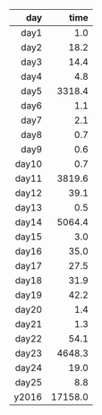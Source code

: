 |   day |    time |
|------:|--------:|
| day1  |     1.0 |
| day2  |    18.2 |
| day3  |    14.4 |
| day4  |     4.8 |
| day5  |  3318.4 |
| day6  |     1.1 |
| day7  |     2.1 |
| day8  |     0.7 |
| day9  |     0.6 |
| day10 |     0.7 |
| day11 |  3819.6 |
| day12 |    39.1 |
| day13 |     0.5 |
| day14 |  5064.4 |
| day15 |     3.0 |
| day16 |    35.0 |
| day17 |    27.5 |
| day18 |    31.9 |
| day19 |    42.2 |
| day20 |     1.4 |
| day21 |     1.3 |
| day22 |    54.1 |
| day23 |  4648.3 |
| day24 |    19.0 |
| day25 |     8.8 |
| y2016 | 17158.0 |
